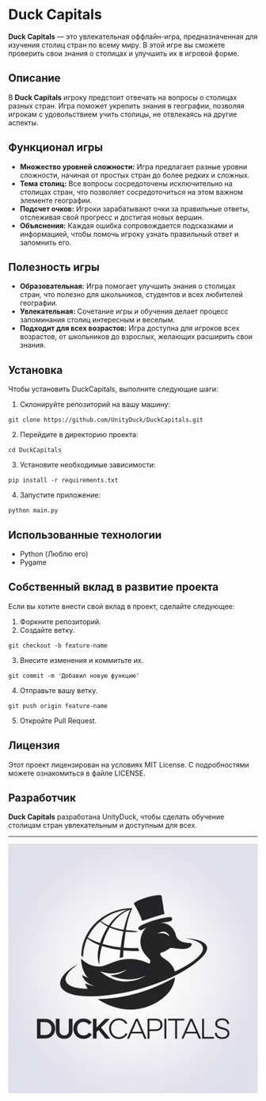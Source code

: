 # Duck Capitals

**Duck Capitals** — это увлекательная оффлайн-игра, предназначенная для изучения столиц стран по всему миру. В этой игре вы сможете проверить свои знания о столицах и улучшить их в игровой форме.

## Описание

В **Duck Capitals** игроку предстоит отвечать на вопросы о столицах разных стран. Игра поможет укрепить знания в географии, позволяя игрокам с удовольствием учить столицы, не отвлекаясь на другие аспекты. 

## Функционал игры

- **Множество уровней сложности:** Игра предлагает разные уровни сложности, начиная от простых стран до более редких и сложных.
- **Тема столиц:** Все вопросы сосредоточены исключительно на столицах стран, что позволяет сосредоточиться на этом важном элементе географии.
- **Подсчет очков:** Игроки зарабатывают очки за правильные ответы, отслеживая свой прогресс и достигая новых вершин.
- **Объяснения:** Каждая ошибка сопровождается подсказками и информацией, чтобы помочь игроку узнать правильный ответ и запомнить его.

## Полезность игры

- **Образовательная:** Игра помогает улучшить знания о столицах стран, что полезно для школьников, студентов и всех любителей географии.
- **Увлекательная:** Сочетание игры и обучения делает процесс запоминания столиц интересным и веселым.
- **Подходит для всех возрастов:** Игра доступна для игроков всех возрастов, от школьников до взрослых, желающих расширить свои знания.

## Установка

Чтобы установить DuckCapitals, выполните следующие шаги:
1. Склонируйте репозиторий на вашу машину:
```console
git clone https://github.com/UnityDuck/DuckCapitals.git
```
2. Перейдите в директорию проекта:
```console
cd DuckCapitals
```
3. Установите необходимые зависимости:
```console
pip install -r requirements.txt
```
4. Запустите приложение:
```console
python main.py
```

## Использованные технологии

- Python (Люблю его)
- Pygame 

## Собственный вклад в развитие проекта

Если вы хотите внести свой вклад в проект, сделайте следующее:

1. Форкните репозиторий.
2. Создайте ветку.
```console
git checkout -b feature-name
```
3. Внесите изменения и коммитьте их.
```console
git commit -m 'Добавил новую функцию'
```
4. Отправьте вашу ветку.
```console
git push origin feature-name
```
5. Откройте Pull Request.

## Лицензия

Этот проект лицензирован на условиях MIT License. С подробностями можете ознакомиться в файле LICENSE.

## Разработчик

**Duck Capitals** разработана UnityDuck, чтобы сделать обучение столицам стран увлекательным и доступным для всех.

---

![Logo](images/ReadMeLogo.jpg)